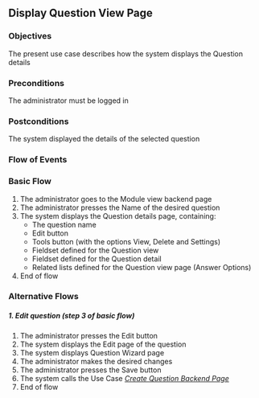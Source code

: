 ## Display Question View Page
 
### Objectives
The present use case describes how the system displays the Question details
 
### Preconditions
The administrator must be logged in
 
### Postconditions
The system displayed the details of the selected question
 
### Flow of Events
 
### Basic Flow
   1.  The administrator goes to the Module view backend page
   2. The administrator presses the Name of the desired question
   3. The system displays the Question details page, containing:
       - The question name
       - Edit button
       - Tools button (with the options View, Delete and Settings)
       - Fieldset defined for the Question view
       - Fieldset defined for the Question detail
       - Related lists defined for the Question view page (Answer Options)
   4. End of flow
 
### Alternative Flows
 
##### 1. Edit question (step 3 of basic flow)
   1. The administrator presses the Edit button
   2. The system displays the Edit page of the question
   3. The system displays Question Wizard page
   4. The administrator makes the desired changes
   5. The administrator presses the Save button
   6. The system calls the Use Case [*Create Question Backend Page*](https://github.com/FieloIncentiveAutomation/fieloelr/blob/feature/elrbackend/doc/UC-ELR-0016-Create%20Question%20Backend%20Page.md)
   7. End of flow
